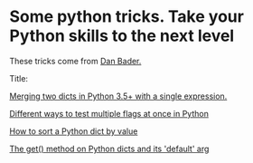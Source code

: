# Some python tricks. Take your Python skills to the next level

These tricks come from <a href="https://dbader.org/">Dan Bader.</a>

Title:

<a href="https://github.com/HuberTRoy/pythonTricks/blob/master/tricks/merge_two_dicts.py">Merging two dicts in Python 3.5+ with a single expression. </a>

<a href="https://github.com/HuberTRoy/pythonTricks/blob/master/tricks/test_multiple_flags_at_once.py">Different ways to test multiple flags at once in Python</a>

<a href="https://github.com/HuberTRoy/pythonTricks/blob/master/tricks/sort_dict_by_value.py">How to sort a Python dict by value</a>

<a href="https://github.com/HuberTRoy/pythonTricks/blob/master/tricks/get_on_dict_and_its_default.py">The get() method on Python dicts and its 'default' arg</a>

